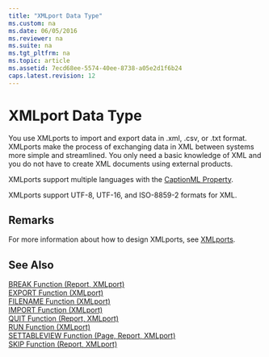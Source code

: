 ```yaml
---
title: "XMLport Data Type"
ms.custom: na
ms.date: 06/05/2016
ms.reviewer: na
ms.suite: na
ms.tgt_pltfrm: na
ms.topic: article
ms.assetid: 7ecd68ee-5574-40ee-8738-a05e2d1f6b24
caps.latest.revision: 12
---
```

# XMLport Data Type
You use XMLports to import and export data in .xml, .csv, or .txt format. XMLports make the process of exchanging data in XML between systems more simple and streamlined. You only need a basic knowledge of XML and you do not have to create XML documents using external products.  
  
 XMLports support multiple languages with the [CaptionML Property](CaptionML-Property.md).  
  
 XMLports support UTF\-8, UTF\-16, and ISO\-8859\-2 formats for XML.  
  
## Remarks  
 For more information about how to design XMLports, see [XMLports](XMLports.md).  
  
## See Also  
 [BREAK Function \(Report, XMLport\)](BREAK-Function--Report--XMLport-.md)   
 [EXPORT Function \(XMLport\)](EXPORT-Function--XMLport-.md)   
 [FILENAME Function \(XMLport\)](FILENAME-Function--XMLport-.md)   
 [IMPORT Function \(XMLport\)](IMPORT-Function--XMLport-.md)   
 [QUIT Function \(Report, XMLport\)](QUIT-Function--Report--XMLport-.md)   
 [RUN Function \(XMLport\)](RUN-Function--XMLport-.md)   
 [SETTABLEVIEW Function \(Page, Report, XMLport\)](SETTABLEVIEW-Function--Page--Report--XMLport-.md)   
 [SKIP Function \(Report, XMLport\)](SKIP-Function--Report--XMLport-.md)